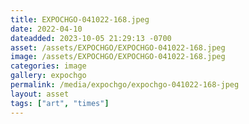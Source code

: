 ```yaml
---
title: EXPOCHGO-041022-168.jpeg
date: 2022-04-10
dateadded: 2023-10-05 21:29:13 -0700
asset: /assets/EXPOCHGO/EXPOCHGO-041022-168.jpeg
image: /assets/EXPOCHGO/EXPOCHGO-041022-168.jpeg
categories: image
gallery: expochgo
permalink: /media/expochgo/expochgo-041022-168-jpeg
layout: asset
tags: ["art", "times"]
--- 
```

